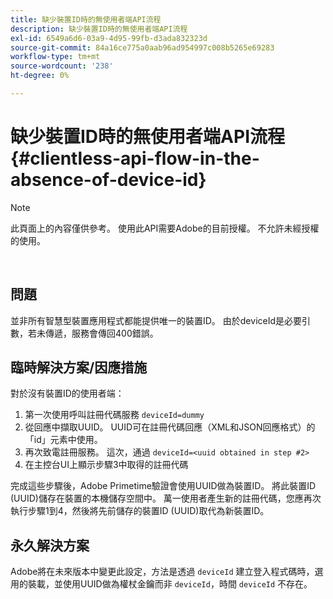 ```yaml
---
title: 缺少裝置ID時的無使用者端API流程
description: 缺少裝置ID時的無使用者端API流程
exl-id: 6549a6d6-03a9-4d95-99fb-d3ada832323d
source-git-commit: 84a16ce775a0aab96ad954997c008b5265e69283
workflow-type: tm+mt
source-wordcount: '238'
ht-degree: 0%

---
```


# 缺少裝置ID時的無使用者端API流程 {#clientless-api-flow-in-the-absence-of-device-id}

>[!NOTE]
>
>此頁面上的內容僅供參考。 使用此API需要Adobe的目前授權。 不允許未經授權的使用。

</br>


## 問題

並非所有智慧型裝置應用程式都能提供唯一的裝置ID。  由於deviceId是必要引數，若未傳遞，服務會傳回400錯誤。


## 臨時解決方案/因應措施

對於沒有裝置ID的使用者端：

1. 第一次使用呼叫註冊代碼服務 `deviceId=dummy`
1. 從回應中擷取UUID。 UUID可在註冊代碼回應（XML和JSON回應格式）的「id」元素中使用。
1. 再次致電註冊服務。 這次，通過 `deviceId=<uuid obtained in step #2>`
1. 在主控台UI上顯示步驟3中取得的註冊代碼


完成這些步驟後，Adobe Primetime驗證會使用UUID做為裝置ID。 將此裝置ID (UUID)儲存在裝置的本機儲存空間中。 萬一使用者產生新的註冊代碼，您應再次執行步驟1到4，然後將先前儲存的裝置ID (UUID)取代為新裝置ID。



## 永久解決方案

Adobe將在未來版本中變更此設定，方法是透過 `deviceId` 建立登入程式碼時，選用的裝載，並使用UUID做為權杖金鑰而非 `deviceId`，時間 `deviceId` 不存在。

<!--
## Related Information

- [Clientless API Reference](/help/authentication/rest-api-reference.md)
-->
